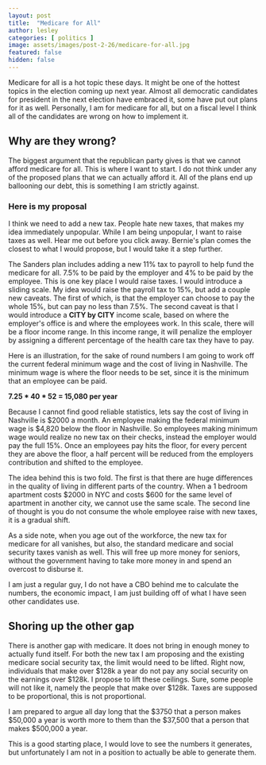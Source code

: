```yaml
---
layout: post
title:  "Medicare for All"
author: lesley
categories: [ politics ]
image: assets/images/post-2-26/medicare-for-all.jpg
featured: false
hidden: false
---
```


Medicare for all is a hot topic these days. It might be one of the hottest topics in the election coming up next year. Almost all democratic candidates for president in the next election have embraced it, some have put out plans for it as well. Personally, I am for medicare for all, but on a fiscal level I think all of the candidates are wrong on how to implement it. 

## Why are they wrong?

The biggest argument that the republican party gives is that we cannot afford medicare for all. This is where I want to start. I do not think under any of the proposed plans that we can actually afford it. All of the plans end up ballooning our debt, this is something I am strictly against. 

### Here is my proposal

I think we need to add a new tax. People hate new taxes, that makes my idea immediately unpopular. While I am being unpopular, I want to raise taxes as well. Hear me out before you click away. Bernie's plan comes the closest to what I would propose, but I would take it a step further.

The Sanders plan includes adding a new 11% tax to payroll to help fund the medicare for all. 7.5% to be paid by the employer and 4% to be paid by the employee. This is one key place I would raise taxes. I would introduce a sliding scale.  My idea would raise the payroll tax to 15%, but add a couple new caveats. The first of which, is that the employer can choose to pay the whole 15%, but can pay no less than 7.5%. The second caveat is that I would introduce a **CITY by CITY** income scale, based on where the employer's office is and where the employees work. In this scale, there will be a floor income range. In this income range, it will penalize the employer by assigning a different percentage of the health care tax they have to pay. 

Here is an illustration, for the sake of round numbers I am going to work off the current federal minimum wage and the cost of living in Nashville. The minimum wage is where the floor needs to be set, since it is the minimum that an employee can be paid. 

**7.25 * 40 * 52 = 15,080 per year** 

Because I cannot find good reliable statistics, lets say the cost of living in Nashville is $2000 a month. An employee making the federal minimum wage is $4,820 below the floor in Nashville. So employees making minimum wage would realize no new tax on their checks, instead the employer would pay the full 15%. Once an employees pay hits the floor, for every percent they are above the floor, a half percent will be reduced from the employers contribution and shifted to the employee. 

The idea behind this is two fold. The first is that there are huge differences in the quality of living in different parts of the country. When a 1 bedroom apartment costs $2000 in NYC and costs $600 for the same level of apartment in another city, we cannot use the same scale. The second line of thought is you do not consume the whole employee raise with new taxes, it is a gradual shift. 

As a side note, when you age out of the workforce, the new tax for medicare for all vanishes, but also, the standard medicare and social security taxes vanish as well. This will free up more money for seniors, without the government having to take more money in and spend an overcost to disburse it. 

I am just a regular guy, I do not have a CBO behind me to calculate the numbers, the economic impact, I am just building off of what I have seen other candidates use. 


## Shoring up the other gap

There is another gap with medicare. It does not bring in enough money to actually fund itself. For both the new tax I am proposing and the existing medicare social security tax, the limit would need to be lifted. Right now, individuals that make over $128k a year do not pay any social security on the earnings over $128k. I propose to lift these ceilings. Sure, some people will not like it, namely the people that make over $128k. Taxes are supposed to be proportional, this is not proportional. 

I am prepared to argue all day long that the $3750 that a person makes $50,000 a year is worth more to them than the $37,500 that a person that makes $500,000 a year. 


This is a good starting place, I would love to see the numbers it generates, but unfortunately I am not in a position to actually be able to generate them.  

